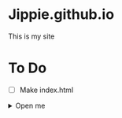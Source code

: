 # Jippie.github.io
This is my site
# To Do

- [ ]  Make index.html

<details>
  <summary>Open me</summary>
  GET OUT OF MY SWAMP!!
  <img src="https://github.com/polewolf/swamp/blob/main/shrek.jpg?raw=true">
</details>
